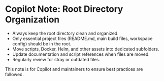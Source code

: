 # Copilot Note: Root Directory Organization

- Always keep the root directory clean and organized.
- Only essential project files (README.md, main build files, workspace config) should be in the root.
- Move scripts, Docker, Helm, and other assets into dedicated subfolders.
- Update documentation and script references when files are moved.
- Regularly review for stray or outdated files.

This note is for Copilot and maintainers to ensure best practices are followed.
